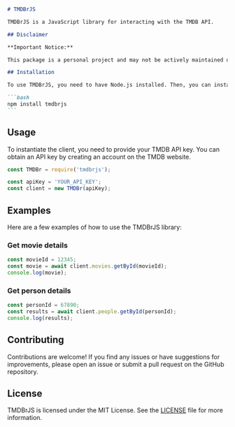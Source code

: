 ````markdown
# TMDBrJS

TMDBrJS is a JavaScript library for interacting with the TMDB API.

## Disclaimer

**Important Notice:**

This package is a personal project and may not be actively maintained or thoroughly documented. Use it at your own risk. Contributions are welcome, but please note that there might be limited support and updates.

## Installation

To use TMDBrJS, you need to have Node.js installed. Then, you can install the library using npm:

```bash
npm install tmdbrjs
```
````

## Usage

To instantiate the client, you need to provide your TMDB API key. You can obtain an API key by creating an account on the TMDB website.

```javascript
const TMDBr = require('tmdbrjs');

const apiKey = 'YOUR_API_KEY';
const client = new TMDBr(apiKey);
```

## Examples

Here are a few examples of how to use the TMDBrJS library:

### Get movie details

```javascript
const movieId = 12345;
const movie = await client.movies.getById(movieId);
console.log(movie);
```

### Get person details

```javascript
const personId = 67890;
const results = await client.people.getById(personId);
console.log(results);
```

## Contributing

Contributions are welcome! If you find any issues or have suggestions for improvements, please open an issue or submit a pull request on the GitHub repository.

## License

TMDBrJS is licensed under the MIT License. See the [LICENSE](LICENSE) file for more information.
